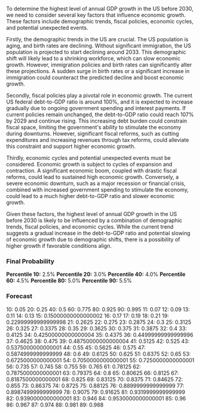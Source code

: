 To determine the highest level of annual GDP growth in the US before 2030, we need to consider several key factors that influence economic growth. These factors include demographic trends, fiscal policies, economic cycles, and potential unexpected events.

Firstly, the demographic trends in the US are crucial. The US population is aging, and birth rates are declining. Without significant immigration, the US population is projected to start declining around 2033. This demographic shift will likely lead to a shrinking workforce, which can slow economic growth. However, immigration policies and birth rates can significantly alter these projections. A sudden surge in birth rates or a significant increase in immigration could counteract the predicted decline and boost economic growth.

Secondly, fiscal policies play a pivotal role in economic growth. The current US federal debt-to-GDP ratio is around 100%, and it is expected to increase gradually due to ongoing government spending and interest payments. If current policies remain unchanged, the debt-to-GDP ratio could reach 107% by 2029 and continue rising. This increasing debt burden could constrain fiscal space, limiting the government's ability to stimulate the economy during downturns. However, significant fiscal reforms, such as cutting expenditures and increasing revenues through tax reforms, could alleviate this constraint and support higher economic growth.

Thirdly, economic cycles and potential unexpected events must be considered. Economic growth is subject to cycles of expansion and contraction. A significant economic boom, coupled with drastic fiscal reforms, could lead to sustained high economic growth. Conversely, a severe economic downturn, such as a major recession or financial crisis, combined with increased government spending to stimulate the economy, could lead to a much higher debt-to-GDP ratio and slower economic growth.

Given these factors, the highest level of annual GDP growth in the US before 2030 is likely to be influenced by a combination of demographic trends, fiscal policies, and economic cycles. While the current trend suggests a gradual increase in the debt-to-GDP ratio and potential slowing of economic growth due to demographic shifts, there is a possibility of higher growth if favorable conditions align.

### Final Probability

**Percentile 10:** 2.5%
**Percentile 20:** 3.0%
**Percentile 40:** 4.0%
**Percentile 60:** 4.5%
**Percentile 80:** 5.0%
**Percentile 90:** 5.5%

### Forecast

10: 0.05
20: 0.25
40: 0.5
60: 0.775
80: 0.925
90: 0.995
11: 0.07
12: 0.09
13: 0.11
14: 0.13
15: 0.15000000000000002
16: 0.17
17: 0.19
18: 0.21
19: 0.22999999999999998
21: 0.2625
22: 0.275
23: 0.2875
24: 0.3
25: 0.3125
26: 0.325
27: 0.3375
28: 0.35
29: 0.3625
30: 0.375
31: 0.3875
32: 0.4
33: 0.4125
34: 0.42500000000000004
35: 0.4375
36: 0.44999999999999996
37: 0.4625
38: 0.475
39: 0.48750000000000004
41: 0.5125
42: 0.525
43: 0.5375000000000001
44: 0.55
45: 0.5625
46: 0.575
47: 0.5874999999999999
48: 0.6
49: 0.6125
50: 0.625
51: 0.6375
52: 0.65
53: 0.6725000000000001
54: 0.7050000000000001
55: 0.7250000000000001
56: 0.735
57: 0.745
58: 0.755
59: 0.765
61: 0.78125
62: 0.7875000000000001
63: 0.79375
64: 0.8
65: 0.80625
66: 0.8125
67: 0.8187500000000001
68: 0.825
69: 0.83125
70: 0.8375
71: 0.84625
72: 0.855
73: 0.86375
74: 0.8725
75: 0.88125
76: 0.8899999999999999
77: 0.8987499999999999
78: 0.9075
79: 0.91625
81: 0.9319999999999999
82: 0.9390000000000001
83: 0.946
84: 0.9530000000000001
85: 0.96
86: 0.967
87: 0.974
88: 0.981
89: 0.988